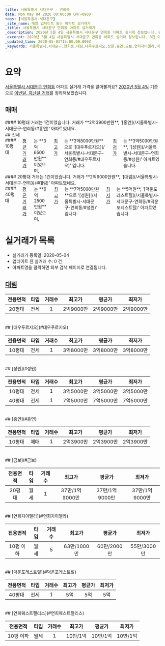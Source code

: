 ```yaml
---
title: 서울특별시 서대문구 - 연희동
date: Mon May 04 2020 00:00:00 GMT+0900
tags: [서울특별시-서대문구]
_site_name: 매일 업데이트 되는 아파트 실거래가
_title: 서울특별시 서대문구 연희동 아파트 실거래가
_description: 2020년 5월 4일 서울특별시 서대문구 연희동 아파트 실거래 정보입니다. 8건 아파트 정보가 있습니다.
_excerpt: 2020년 5월 4일 서울특별시 서대문구 연희동 아파트 실거래 정보입니다. 8건 아파트 정보가 있습니다.
_updated_time: 2020-05-03T15:00:00.000Z
_keywords: 서울특별시,서대문구,연희동,대림,대우푸르지오,성원,홍연,금보,연희자이엘라,덕운포레스트힐,연희웨스트팰리스
---
```





# 요약
<ins>서울특별시 서대문구 연희동</ins> 아파트 실거래 가격을 알아볼까요? <ins>2020년 5월 4일</ins> 기준으로 <ins>이번달, 지난달 거래</ins>를 정리해보았습니다.

## 매매
<div class="container">
<div class="twelve columns" markdown="1">
#### 10평대
거래는 1건이었습니다. 거래가 **2억3900만원**, '[홍연](/서울특별시-서대문구-연희동/#홍연)' 아파트였네요.
</div>
</div>
## 전세
<div class="container">
<div class="six columns" markdown="1">
#### 10평대
<ins>평균 거래가</ins>는 **3억6500만원**이었으며, <ins>최고가</ins>는 **3억8000만원**으로 '[대우푸르지오](/서울특별시-서대문구-연희동/#대우푸르지오)' 입니다. <ins>최저가</ins>는 **3억5000만원**, '[성원](/서울특별시-서대문구-연희동/#성원)' 아파트였습니다.
</div>
<div class="six columns" markdown="1">
#### 20평대
거래는 1건이었습니다. 거래가 **2억9000만원**, '[대림](/서울특별시-서대문구-연희동/#대림)' 아파트였네요.
</div>
</div>
<div class="container">
<div class="twelve columns" markdown="1">
#### 40평대
<ins>평균 거래가</ins>는 **6억2500만원**이었으며, <ins>최고가</ins>는 **7억5000만원**으로 '[성원](/서울특별시-서대문구-연희동/#성원)' 입니다. <ins>최저가</ins>는 **5억원**, '[덕운포레스트힐](/서울특별시-서대문구-연희동/#덕운포레스트힐)' 아파트였습니다.
</div>
</div>



# 실거래가 목록
- 실거래가 등록일: 2020-05-04
- 업데이트 된 실거래 수: 0 건
- 아파트명을 클릭하면 외부 검색 페이지로 연결됩니다.

## [대림](#대림)

|전용면적|타입|거래수|최고가|평균가|최저가|
|:---:|:---:|:---:|:---:|:---:|:---:|
|20평대|<span class="deal-type-2">전세</span>|1|2억9000만|2억9000만|2억9000만|

<br/>
## [대우푸르지오](#대우푸르지오)

|전용면적|타입|거래수|최고가|평균가|최저가|
|:---:|:---:|:---:|:---:|:---:|:---:|
|10평대|<span class="deal-type-2">전세</span>|1|3억8000만|3억8000만|3억8000만|

<br/>
## [성원](#성원)

|전용면적|타입|거래수|최고가|평균가|최저가|
|:---:|:---:|:---:|:---:|:---:|:---:|
|10평대|<span class="deal-type-2">전세</span>|1|3억5000만|3억5000만|3억5000만|
|40평대|<span class="deal-type-2">전세</span>|1|7억5000만|7억5000만|7억5000만|

<br/>
## [홍연](#홍연)

|전용면적|타입|거래수|최고가|평균가|최저가|
|:---:|:---:|:---:|:---:|:---:|:---:|
|10평대|<span class="deal-type-1">매매</span>|1|2억3900만|2억3900만|2억3900만|

<br/>
## [금보](#금보)

|전용면적|타입|거래수|최고가|평균가|최저가|
|:---:|:---:|:---:|:---:|:---:|:---:|
|20평대|<span class="deal-type-3">월세</span>|1|37만/1억9000만|37만/1억9000만|37만/1억9000만|

<br/>
## [연희자이엘라](#연희자이엘라)

|전용면적|타입|거래수|최고가|평균가|최저가|
|:---:|:---:|:---:|:---:|:---:|:---:|
|10평 이하|<span class="deal-type-3">월세</span>|5|63만/1000만|60만/2000만|55만/3000만|

<br/>
## [덕운포레스트힐](#덕운포레스트힐)

|전용면적|타입|거래수|최고가|평균가|최저가|
|:---:|:---:|:---:|:---:|:---:|:---:|
|40평대|<span class="deal-type-2">전세</span>|1|5억|5억|5억|

<br/>
## [연희웨스트팰리스](#연희웨스트팰리스)

|전용면적|타입|거래수|최고가|평균가|최저가|
|:---:|:---:|:---:|:---:|:---:|:---:|
|10평 이하|<span class="deal-type-3">월세</span>|1|10만/1억|10만/1억|10만/1억|

<br/>



